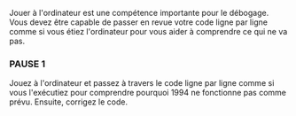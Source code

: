 Jouer à l'ordinateur est une compétence importante pour le débogage. Vous devez être capable de passer en revue votre code ligne par ligne comme si vous étiez l'ordinateur pour vous aider à comprendre ce qui ne va pas.

### PAUSE 1
Jouez à l'ordinateur et passez à travers le code ligne par ligne comme si vous l'exécutiez pour comprendre pourquoi 1994 ne fonctionne pas comme prévu. Ensuite, corrigez le code.